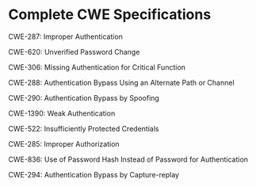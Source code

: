 

# Complete CWE Specifications

CWE-287: Improper Authentication

CWE-620: Unverified Password Change

CWE-306: Missing Authentication for Critical Function

CWE-288: Authentication Bypass Using an Alternate Path or Channel

CWE-290: Authentication Bypass by Spoofing

CWE-1390: Weak Authentication

CWE-522: Insufficiently Protected Credentials

CWE-285: Improper Authorization

CWE-836: Use of Password Hash Instead of Password for Authentication

CWE-294: Authentication Bypass by Capture-replay